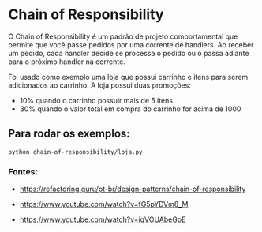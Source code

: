 # Chain of Responsibility
O Chain of Responsibility é um padrão de projeto comportamental que permite que você passe pedidos por uma corrente de handlers. Ao receber um pedido, cada handler decide se processa o pedido ou o passa adiante para o próximo handler na corrente.

Foi usado como exemplo uma loja que possui carrinho e itens para serem adicionados ao carrinho.
A loja possui duas promoções:
- 10% quando o carrinho possuir mais de 5 itens.
- 30% quando o valor total em compra do carrinho for acima de 1000

## Para rodar os exemplos:
``` 
python chain-of-responsibility/loja.py  
```

### Fontes:
- https://refactoring.guru/pt-br/design-patterns/chain-of-responsibility

- https://www.youtube.com/watch?v=fG5pYDVm8_M

- https://www.youtube.com/watch?v=iqVOUAbeGoE

